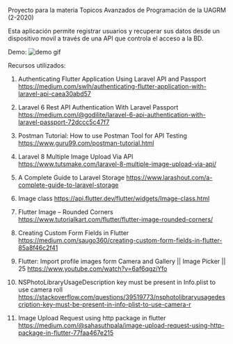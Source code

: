 Proyecto para la materia Topicos Avanzados de Programación de la UAGRM (2-2020)

Esta aplicación permite registrar usuarios y recuperar sus datos desde un dispositivo movil a través de una API que controla el acceso a la BD.

Demo:
![demo gif](https://github.com/mricab/topicos_login/blob/master/demo.gif)

Recursos utilizados:

1. Authenticating Flutter Application Using Laravel API and Passport
https://medium.com/swlh/authenticating-flutter-application-with-laravel-api-caea30abd57

2. Laravel 6 Rest API Authentication With Laravel Passport
https://medium.com/@godilite/laravel-6-api-authentication-with-laravel-passport-72dccc5c47f7

3. Postman Tutorial: How to use Postman Tool for API Testing
https://www.guru99.com/postman-tutorial.html

4. Laravel 8 Multiple Image Upload Via API
https://www.tutsmake.com/laravel-8-multiple-image-upload-via-api/

5. A Complete Guide to Laravel Storage
https://www.larashout.com/a-complete-guide-to-laravel-storage

6. Image class
https://api.flutter.dev/flutter/widgets/Image-class.html

7. Flutter Image – Rounded Corners
https://www.tutorialkart.com/flutter/flutter-image-rounded-corners/

8. Creating Custom Form Fields in Flutter
https://medium.com/saugo360/creating-custom-form-fields-in-flutter-85a8f46c2f41

9. Flutter: Import profile images form Camera and Gallery || Image Picker || 25
https://www.youtube.com/watch?v=6af6qgziYfo

10. NSPhotoLibraryUsageDescription key must be present in Info.plist to use camera roll
https://stackoverflow.com/questions/39519773/nsphotolibraryusagedescription-key-must-be-present-in-info-plist-to-use-camera-r

11. Image Upload Request using http package in flutter
https://medium.com/@sahasuthpala/image-upload-request-using-http-package-in-flutter-77faa467e215